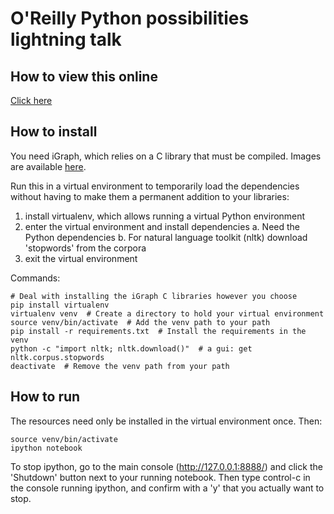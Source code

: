 O'Reilly Python possibilities lightning talk
============================================


How to view this online
-----------------------

<a href="http://nbviewer.ipython.org/github/tanyaschlusser/ipython_talk__OReilly_python_books/blob/master/OReilly_python_books.ipynb">Click here</a>

How to install
--------------

You need iGraph, which relies on a C library that must be compiled.
Images are available <a href="https://pypi.python.org/pypi/python-igraph">here</a>.

Run this in a virtual environment to temporarily
load the dependencies without having to make them
a permanent addition to your libraries:

  1. install virtualenv, which allows running a virtual Python environment
  2. enter the virtual environment and install dependencies
      a. Need the Python dependencies
      b. For natural language toolkit (nltk) download 'stopwords' from the corpora
  3. exit the virtual environment

Commands:

    # Deal with installing the iGraph C libraries however you choose
    pip install virtualenv
    virtualenv venv  # Create a directory to hold your virtual environment
    source venv/bin/activate  # Add the venv path to your path
    pip install -r requirements.txt  # Install the requirements in the venv
    python -c "import nltk; nltk.download()"  # a gui: get nltk.corpus.stopwords
    deactivate  # Remove the venv path from your path


How to run
----------

The resources need only be installed in the virtual environment once.
Then:

    source venv/bin/activate
    ipython notebook

To stop ipython, go to the main console (http://127.0.0.1:8888/)
and click the 'Shutdown' button next to your running notebook.
Then type control-c in the console running ipython, and
confirm with a 'y' that you actually want to stop.
